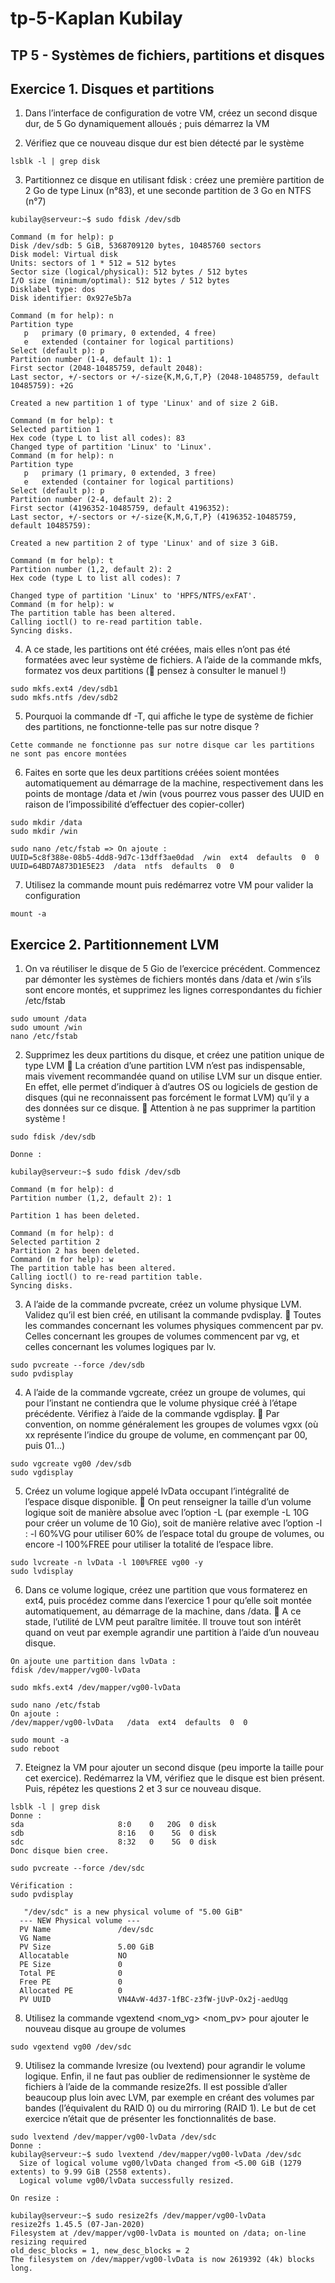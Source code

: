 # tp-5-Kaplan Kubilay

## TP 5 - Systèmes de fichiers, partitions et disques

## Exercice 1. Disques et partitions
1. Dans l’interface de configuration de votre VM, créez un second disque dur, de 5 Go dynamiquement
alloués ; puis démarrez la VM

2. Vérifiez que ce nouveau disque dur est bien détecté par le système
```
lsblk -l | grep disk
```
3. Partitionnez ce disque en utilisant fdisk : créez une première partition de 2 Go de type Linux (n°83),
et une seconde partition de 3 Go en NTFS (n°7)
```
kubilay@serveur:~$ sudo fdisk /dev/sdb

Command (m for help): p
Disk /dev/sdb: 5 GiB, 5368709120 bytes, 10485760 sectors
Disk model: Virtual disk
Units: sectors of 1 * 512 = 512 bytes
Sector size (logical/physical): 512 bytes / 512 bytes
I/O size (minimum/optimal): 512 bytes / 512 bytes
Disklabel type: dos
Disk identifier: 0x927e5b7a

Command (m for help): n
Partition type
   p   primary (0 primary, 0 extended, 4 free)
   e   extended (container for logical partitions)
Select (default p): p
Partition number (1-4, default 1): 1
First sector (2048-10485759, default 2048):
Last sector, +/-sectors or +/-size{K,M,G,T,P} (2048-10485759, default 10485759): +2G

Created a new partition 1 of type 'Linux' and of size 2 GiB.

Command (m for help): t
Selected partition 1
Hex code (type L to list all codes): 83
Changed type of partition 'Linux' to 'Linux'.
Command (m for help): n
Partition type
   p   primary (1 primary, 0 extended, 3 free)
   e   extended (container for logical partitions)
Select (default p): p
Partition number (2-4, default 2): 2
First sector (4196352-10485759, default 4196352):
Last sector, +/-sectors or +/-size{K,M,G,T,P} (4196352-10485759, default 10485759):

Created a new partition 2 of type 'Linux' and of size 3 GiB.

Command (m for help): t
Partition number (1,2, default 2): 2
Hex code (type L to list all codes): 7

Changed type of partition 'Linux' to 'HPFS/NTFS/exFAT'.
Command (m for help): w
The partition table has been altered.
Calling ioctl() to re-read partition table.
Syncing disks.
```
4. A ce stade, les partitions ont été créées, mais elles n’ont pas été formatées avec leur système de fichiers.
A l’aide de la commande mkfs, formatez vos deux partitions ( pensez à consulter le manuel !)
```
sudo mkfs.ext4 /dev/sdb1
sudo mkfs.ntfs /dev/sdb2
```
5. Pourquoi la commande df -T, qui affiche le type de système de fichier des partitions, ne fonctionne-telle
pas sur notre disque ?
```
Cette commande ne fonctionne pas sur notre disque car les partitions ne sont pas encore montées
```
6. Faites en sorte que les deux partitions créées soient montées automatiquement au démarrage de la
machine, respectivement dans les points de montage /data et /win (vous pourrez vous passer des
UUID en raison de l’impossibilité d’effectuer des copier-coller)
```
sudo mkdir /data
sudo mkdir /win

sudo nano /etc/fstab => On ajoute :
UUID=5c8f388e-08b5-4dd8-9d7c-13dff3ae0dad  /win  ext4  defaults  0  0
UUID=64BD7A873D1E5E23  /data  ntfs  defaults  0  0
```
7. Utilisez la commande mount puis redémarrez votre VM pour valider la configuration
```
mount -a
```
## Exercice 2. Partitionnement LVM
1. On va réutiliser le disque de 5 Gio de l’exercice précédent. Commencez par démonter les systèmes de
fichiers montés dans /data et /win s’ils sont encore montés, et supprimez les lignes correspondantes
du fichier /etc/fstab
```
sudo umount /data
sudo umount /win
nano /etc/fstab
```
2. Supprimez les deux partitions du disque, et créez une patition unique de type LVM
 La création d’une partition LVM n’est pas indispensable, mais vivement recommandée quand
on utilise LVM sur un disque entier. En effet, elle permet d’indiquer à d’autres OS ou logiciels de
gestion de disques (qui ne reconnaissent pas forcément le format LVM) qu’il y a des données sur
ce disque.
 Attention à ne pas supprimer la partition système !
```
sudo fdisk /dev/sdb

Donne :

kubilay@serveur:~$ sudo fdisk /dev/sdb

Command (m for help): d
Partition number (1,2, default 2): 1

Partition 1 has been deleted.

Command (m for help): d
Selected partition 2
Partition 2 has been deleted.
Command (m for help): w
The partition table has been altered.
Calling ioctl() to re-read partition table.
Syncing disks.
```
3. A l’aide de la commande pvcreate, créez un volume physique LVM. Validez qu’il est bien créé, en
utilisant la commande pvdisplay.
 Toutes les commandes concernant les volumes physiques commencent par pv. Celles concernant
les groupes de volumes commencent par vg, et celles concernant les volumes logiques par lv.
```
sudo pvcreate --force /dev/sdb
sudo pvdisplay
```
4. A l’aide de la commande vgcreate, créez un groupe de volumes, qui pour l’instant ne contiendra que
le volume physique créé à l’étape précédente. Vérifiez à l’aide de la commande vgdisplay.
 Par convention, on nomme généralement les groupes de volumes vgxx (où xx représente l’indice
du groupe de volume, en commençant par 00, puis 01...)
```
sudo vgcreate vg00 /dev/sdb
sudo vgdisplay
```
5. Créez un volume logique appelé lvData occupant l’intégralité de l’espace disque disponible.
 On peut renseigner la taille d’un volume logique soit de manière absolue avec l’option -L (par
exemple -L 10G pour créer un volume de 10 Gio), soit de manière relative avec l’option -l : -l
60%VG pour utiliser 60% de l’espace total du groupe de volumes, ou encore -l 100%FREE pour
utiliser la totalité de l’espace libre.
```
sudo lvcreate -n lvData -l 100%FREE vg00 -y
sudo lvdisplay
```
6. Dans ce volume logique, créez une partition que vous formaterez en ext4, puis procédez comme dans
l’exercice 1 pour qu’elle soit montée automatiquement, au démarrage de la machine, dans /data.
 A ce stade, l’utilité de LVM peut paraître limitée. Il trouve tout son intérêt quand on veut par
exemple agrandir une partition à l’aide d’un nouveau disque.
```
On ajoute une partition dans lvData :
fdisk /dev/mapper/vg00-lvData

sudo mkfs.ext4 /dev/mapper/vg00-lvData

sudo nano /etc/fstab
On ajoute :
/dev/mapper/vg00-lvData   /data  ext4  defaults  0  0

sudo mount -a
sudo reboot
```
7. Eteignez la VM pour ajouter un second disque (peu importe la taille pour cet exercice). Redémarrez
la VM, vérifiez que le disque est bien présent. Puis, répétez les questions 2 et 3 sur ce nouveau disque.
```
lsblk -l | grep disk 
Donne :
sda                     8:0    0   20G  0 disk
sdb                     8:16   0    5G  0 disk
sdc                     8:32   0    5G  0 disk
Donc disque bien cree.

sudo pvcreate --force /dev/sdc

Vérification : 
sudo pvdisplay

   "/dev/sdc" is a new physical volume of "5.00 GiB"
  --- NEW Physical volume ---
  PV Name               /dev/sdc
  VG Name
  PV Size               5.00 GiB
  Allocatable           NO
  PE Size               0
  Total PE              0
  Free PE               0
  Allocated PE          0
  PV UUID               VN4AvW-4d37-1fBC-z3fW-jUvP-Ox2j-aedUqg
```
8. Utilisez la commande vgextend <nom_vg> <nom_pv> pour ajouter le nouveau disque au groupe de
volumes
```
sudo vgextend vg00 /dev/sdc
```
9. Utilisez la commande lvresize (ou lvextend) pour agrandir le volume logique. Enfin, il ne faut pas
oublier de redimensionner le système de fichiers à l’aide de la commande resize2fs.
 Il est possible d’aller beaucoup plus loin avec LVM, par exemple en créant des volumes par
bandes (l’équivalent du RAID 0) ou du mirroring (RAID 1). Le but de cet exercice n’était que de
présenter les fonctionnalités de base.
```
sudo lvextend /dev/mapper/vg00-lvData /dev/sdc
Donne :
kubilay@serveur:~$ sudo lvextend /dev/mapper/vg00-lvData /dev/sdc
  Size of logical volume vg00/lvData changed from <5.00 GiB (1279 extents) to 9.99 GiB (2558 extents).
  Logical volume vg00/lvData successfully resized.

On resize :

kubilay@serveur:~$ sudo resize2fs /dev/mapper/vg00-lvData
resize2fs 1.45.5 (07-Jan-2020)
Filesystem at /dev/mapper/vg00-lvData is mounted on /data; on-line resizing required
old_desc_blocks = 1, new_desc_blocks = 2
The filesystem on /dev/mapper/vg00-lvData is now 2619392 (4k) blocks long.
```